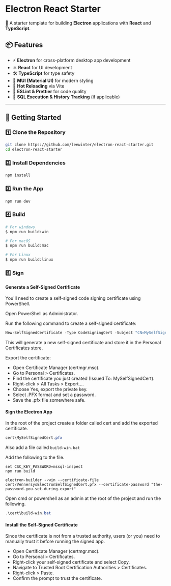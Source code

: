 # Electron React Starter

🚀 A starter template for building **Electron** applications with **React** and **TypeScript**.

## 📦 Features

- ⚡ **Electron** for cross-platform desktop app development
- ⚛ **React** for UI development
- 🛠 **TypeScript** for type safety
- 🎨 **MUI (Material UI)** for modern styling
- 🔄 **Hot Reloading** via Vite
- 📄 **ESLint & Prettier** for code quality
- 📑 **SQL Execution & History Tracking** (if applicable)

---

## 🚀 Getting Started

### 1️⃣ **Clone the Repository**

```sh
git clone https://github.com/leewinter/electron-react-starter.git
cd electron-react-starter
```

### 2️⃣ Install Dependencies

```sh
npm install
```

### 3️⃣ Run the App

```sh
npm run dev
```

### 4️⃣ Build

```bash
# For windows
$ npm run build:win

# For macOS
$ npm run build:mac

# For Linux
$ npm run build:linux
```

### 5️⃣ Sign

#### Generate a Self-Signed Certificate

You'll need to create a self-signed code signing certificate using PowerShell.

Open PowerShell as Administrator.

Run the following command to create a self-signed certificate:

```powershell
New-SelfSignedCertificate -Type CodeSigningCert -Subject "CN=MySelfSignedCert" -KeyUsage DigitalSignature -CertStoreLocation "Cert:\CurrentUser\My"
```

This will generate a new self-signed certificate and store it in the Personal Certificates store.

Export the certificate:

- Open Certificate Manager (certmgr.msc).
- Go to Personal > Certificates.
- Find the certificate you just created (Issued To: MySelfSignedCert).
- Right-click > All Tasks > Export....
- Choose Yes, export the private key.
- Select .PFX format and set a password.
- Save the .pfx file somewhere safe.

#### Sign the Electron App

In the root of the project create a folder called cert and add the exported certificate.

```powershell
cert\MySelfSignedCert.pfx
```

Also add a file called `build-win.bat`

Add the following to the file.

```shell
set CSC_KEY_PASSWORD=mssql-inspect
npm run build

electron-builder --win --certificate-file cert/VennersysElectronSelfSignedCert.pfx --certificate-password "the-password-you-set-during-export"
```

Open cmd or powershell as an admin at the root of the project and run the following.

```powershell
.\cert\build-win.bat
```

#### Install the Self-Signed Certificate

Since the certificate is not from a trusted authority, users (or you) need to manually trust it before running the signed app.

- Open Certificate Manager (certmgr.msc).
- Go to Personal > Certificates.
- Right-click your self-signed certificate and select Copy.
- Navigate to Trusted Root Certification Authorities > Certificates.
- Right-click > Paste.
- Confirm the prompt to trust the certificate.

